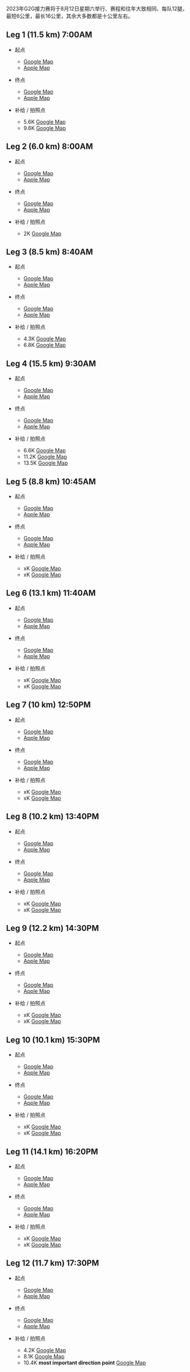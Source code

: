 2023年G2G接力赛将于8月12日星期六举行、赛程和往年大致相同、每队12腿，最短6公里，最长16公里，其余大多数都是十公里左右。

## Leg 1 (11.5 km) 7:00AM

* 起点
  * [Google Map](https://goo.gl/maps/CHA8XiQnjLyhkGgN7) 
  * [Apple Map](https://maps.apple.com/place?q=725%20Katherine%20St%20N&ll=43.591833%2C-80.463361&address=725%20Katherine%20St%20N%2C%20West%20Montrose%20ON%20N0B%202V0%2C%20Canada)


* 终点
  * [Google Map](https://goo.gl/maps/unpuYCAorQqH2x6q8) 
  * [Apple Map](https://maps.apple.com/place?address=725%20Katherine%20St%20N,%20West%20Montrose%20ON%20N0B%202V0,%20Canada&ll=43.591833,-80.463361&q=725%20Katherine%20St%20N&t=m)


* 补给 / 拍照点
  * 5.6K  [Google Map](https://goo.gl/maps/qY5zyaGbH6dKSiqH7)
  * 9.6K  [Google Map](https://goo.gl/maps/cbreB7bCZzZ4hKQt6)



## Leg 2 (6.0 km) 8:00AM

* 起点
  * [Google Map](https://maps.app.goo.gl/j4Yqq2CLwx6tjzKX9?g_st=ic)
  * [Apple Map](https://maps.apple.com/place?address=6046%E2%80%936056%20Middlebrook%20Rd,%20West%20Montrose%20ON%20N0B%202V0,%20Canada&ll=43.594944,-80.480361&q=6046%E2%80%936056%20Middlebrook%20Rd&t=m)


* 终点
  * [Google Map](https://maps.app.goo.gl/qYA7DfEW7cG421K38?g_st=ic)
  * [Apple Map](https://maps.apple.com/place?q=41%20Arthur%20St%20N&ll=43.603268%2C-80.554557&address=41%20Arthur%20St%20N%2C%20Elmira%20ON%20N3B%202A1%2C%20Canada)


* 补给 / 拍照点
  * 2K  [Google Map](https://goo.gl/maps/tCEdbNUYj7VgBqYW6)



## Leg 3 (8.5 km) 8:40AM

* 起点
  * [Google Map](https://maps.app.goo.gl/2tsLPWoVTtGRfEYPA?g_st=ic)
  * [Apple Map](https://maps.apple.com/place?q=20B%20Arthur%20St%20N&ll=43.603889%2C-80.555611&address=20B%20Arthur%20St%20N%2C%20Elmira%20ON%20N3B%201Z9%2C%20Canada)


* 终点
  * [Google Map](https://maps.app.goo.gl/Z9c87wuuEttBXE2Y7?g_st=ic)
  * [Apple Map](https://maps.apple.com/place?address=4700%E2%80%934730%20Powell%20Rd,%20Wallenstein%20ON%20N0B%202S0,%20Canada&ll=43.599938,-80.648062&q=4700%E2%80%934730%20Powell%20Rd&t=h)


* 补给 / 拍照点
  * 4.3K  [Google Map](https://goo.gl/maps/qNDg4Zoz7y2kJU3J6)
  * 6.8K  [Google Map](https://goo.gl/maps/e9hLvkWbKaDZWcZw9)



## Leg 4 (15.5 km) 9:30AM

* 起点
  * [Google Map](https://maps.app.goo.gl/FhJjP2oaifZnYkBr8?g_st=ic)
  * [Apple Map](https://maps.apple.com/place?address=4700%E2%80%934730%20Powell%20Rd,%20Wallenstein%20ON%20N0B%202S0,%20Canada&ll=43.599938,-80.648062&q=4700%E2%80%934730%20Powell%20Rd&t=h)


* 终点
  * [Google Map](https://maps.app.goo.gl/EsVyMgVxbfJAHQEf9?g_st=ic)
  * [Apple Map](https://maps.apple.com/place?address=7021%20County%20Road%20121,%20Newton%20ON%20N0K%201R0,%20Canada&ll=43.574078,-80.836873&q=7021%20County%20Road%20121&t=h)


* 补给 / 拍照点
  * 6.6K  [Google Map](https://goo.gl/maps/CMR5WHc1x9gawMQk8)
  * 11.2K [Google Map](https://goo.gl/maps/2gaqxorqksBUX3YL9)
  * 13.5K [Google Map](https://goo.gl/maps/v8N4iT8SWFQMBxgSA)



## Leg 5 (8.8 km) 10:45AM

* 起点
  * [Google Map](https://maps.app.goo.gl/sCzyjTCRzbP28STy8?g_st=ic)
  * [Apple Map](https://maps.apple.com/place?address=7021%20County%20Road%20121,%20Newton%20ON%20N0K%201R0,%20Canada&ll=43.574078,-80.836873&q=7021%20County%20Road%20121&t=h)


* 终点
  * [Google Map](https://maps.app.goo.gl/ZSzoi2fkzRMwpi8BA?g_st=ic)
  * [Apple Map](https://maps.apple.com/place?q=37%20Mill%20St%20W&ll=43.567953%2C-80.927384&address=37%20Mill%20St%20W%2C%20Milverton%20ON%20N0K%201M0%2C%20Canada)


* 补给 / 拍照点
  * xK  [Google Map](https://goo.gl/maps/CMR5WHc1x9gawMQk8)
  * xK [Google Map](https://goo.gl/maps/2gaqxorqksBUX3YL9)



## Leg 6 (13.1 km) 11:40AM

* 起点
  * [Google Map](https://maps.app.goo.gl/cnKg4NMTt1r55asU8?g_st=ic)
  * [Apple Map](https://maps.apple.com/place?q=37%20Mill%20St%20W&ll=43.567953%2C-80.927384&address=37%20Mill%20St%20W%2C%20Milverton%20ON%20N0K%201M0%2C%20Canada)


* 终点
  * [Google Map](https://maps.app.goo.gl/yPrsYnbGjUq7rU3k9?g_st=ic)
  * [Apple Map](https://maps.apple.com/place?q=185%20Winstanley%20St&ll=43.589481%2C-81.079928&address=185%20Winstanley%20St%2C%20Monkton%20ON%20N0K%201P0%2C%20Canada)


* 补给 / 拍照点
  * xK  [Google Map](https://goo.gl/maps/CMR5WHc1x9gawMQk8)
  * xK [Google Map](https://goo.gl/maps/2gaqxorqksBUX3YL9)



## Leg 7 (10 km) 12:50PM

* 起点
  * [Google Map](https://maps.app.goo.gl/QzGGrHWNeVafrUvo9?g_st=ic)
  * [Apple Map](https://maps.apple.com/place?q=185%20Winstanley%20St&ll=43.589481%2C-81.079928&address=185%20Winstanley%20St%2C%20Monkton%20ON%20N0K%201P0%2C%20Canada)


* 终点
  * [Google Map](https://maps.app.goo.gl/jqXmL5oYpRxiu6eq6?g_st=ic)
  * [Apple Map](https://maps.apple.com/place?address=McNaught%20Line,%20Brodhagen%20ON,%20Canada&ll=43.634944,-81.189750&q=McNaught%20Line&t=m)


* 补给 / 拍照点
  * xK  [Google Map](https://goo.gl/maps/CMR5WHc1x9gawMQk8)
  * xK  [Google Map](https://goo.gl/maps/2gaqxorqksBUX3YL9)



## Leg 8 (10.2 km) 13:40PM

* 起点
  * [Google Map](https://maps.app.goo.gl/oec6Td5DLthv9kzw6?g_st=ic)
  * [Apple Map](https://maps.apple.com/place?address=McNaught%20Line,%20Brodhagen%20ON,%20Canada&ll=43.634944,-81.189750&q=McNaught%20Line&t=m)


* 终点
  * [Google Map](https://maps.app.goo.gl/UJt3CvyZWTieWBef6?g_st=ic)
  * [Apple Map](https://maps.apple.com/place?q=83046%20County%20Road%2012&ll=43.680268%2C-81.299654&address=83046%20County%20Road%2012%2C%20Walton%20ON%20N0K%201Z0%2C%20Canada)


* 补给 / 拍照点
  * xK  [Google Map](https://goo.gl/maps/CMR5WHc1x9gawMQk8)
  * xK  [Google Map](https://goo.gl/maps/2gaqxorqksBUX3YL9)



## Leg 9 (12.2 km) 14:30PM

* 起点
  * [Google Map](https://maps.app.goo.gl/ouhih2QGHExqQMr56?g_st=ic)
  * [Apple Map](https://maps.apple.com/place?q=83046%20County%20Road%2012&ll=43.680268%2C-81.299654&address=83046%20County%20Road%2012%2C%20Walton%20ON%20N0K%201Z0%2C%20Canada)


* 终点
  * [Google Map](https://maps.app.goo.gl/B4stcnHpquTabAHA9?g_st=ic)
  * [Apple Map](https://maps.apple.com/place?address=206%20Westmoreland%20St,%20Blyth%20ON%20N0M%201H0,%20Canada&ll=43.738964,-81.427097&q=206%20Westmoreland%20St&t=m)



* 补给 / 拍照点
  * xK  [Google Map](https://goo.gl/maps/CMR5WHc1x9gawMQk8)
  * xK  [Google Map](https://goo.gl/maps/2gaqxorqksBUX3YL9)



## Leg 10 (10.1 km) 15:30PM

* 起点
  * [Google Map](https://maps.app.goo.gl/s2GUGYQxJN8LQhWJ9?g_st=ic)
  * [Apple Map](https://maps.apple.com/place?address=206%20Westmoreland%20St,%20Blyth%20ON%20N0M%201H0,%20Canada&ll=43.738964,-81.427097&q=206%20Westmoreland%20St&t=m)


* 终点
  * [Google Map](https://maps.app.goo.gl/YEppcS4SGbwvwAyv5?g_st=ic)
  * [Apple Map](https://maps.apple.com/place?address=82652%E2%80%9382718%20Base%20Line,%20Auburn%20ON%20N0M%201E0,%20Canada&ll=43.761249,-81.541864&q=82652%E2%80%9382718%20Base%20Line&t=m)


* 补给 / 拍照点
  * xK  [Google Map](https://goo.gl/maps/CMR5WHc1x9gawMQk8)
  * xK  [Google Map](https://goo.gl/maps/2gaqxorqksBUX3YL9)



## Leg 11 (14.1 km) 16:20PM

* 起点
  * [Google Map](https://maps.app.goo.gl/vgX3PKmt92bLgBXe7?g_st=ic)
  * [Apple Map](https://maps.apple.com/place?address=82652%E2%80%9382718%20Base%20Line,%20Auburn%20ON%20N0M%201E0,%20Canada&ll=43.761249,-81.541864&q=82652%E2%80%9382718%20Base%20Line&t=m)


* 终点
  * [Google Map](https://maps.app.goo.gl/EouqEY4CrfnaBH9n8?g_st=ic)
  * [Apple Map](https://maps.apple.com/place?q=81722%20Sharpes%20Creek%20Line&ll=43.753576%2C-81.604239&address=81722%20Sharpes%20Creek%20Line%2C%20Goderich%20ON%20N7A%203Y2%2C%20Canada)


* 补给 / 拍照点
  * xK  [Google Map](https://goo.gl/maps/CMR5WHc1x9gawMQk8)
  * xK  [Google Map](https://goo.gl/maps/2gaqxorqksBUX3YL9)



## Leg 12 (11.7 km) 17:30PM

* 起点
  * [Google Map](https://maps.app.goo.gl/w9q6j5TGu8fqRbQP9?g_st=ic)
  * [Apple Map](https://maps.apple.com/place?q=81722%20Sharpes%20Creek%20Line&ll=43.753576%2C-81.604239&address=81722%20Sharpes%20Creek%20Line%2C%20Goderich%20ON%20N7A%203Y2%2C%20Canada)


* 终点
  * [Google Map](https://maps.app.goo.gl/QYPUZdK8T6kYgkwv5?g_st=ic)
  * [Apple Map](https://maps.apple.com/place?q=270%20Harbour%20St&ll=43.745056%2C-81.725694&address=270%20Harbour%20St%2C%20Goderich%20ON%20N7A%202K2%2C%20Canada)


* 补给 / 拍照点
  * 4.2K  [Google Map](https://goo.gl/maps/ChMZz5G17EJrQeo3A)
  * 8.1K  [Google Map](https://goo.gl/maps/qy8zqbJatXYN2gcc6)
  * 10.4K **most important direction point** [Google Map](https://goo.gl/maps/GqYNNun2TmWdLCu3A)




